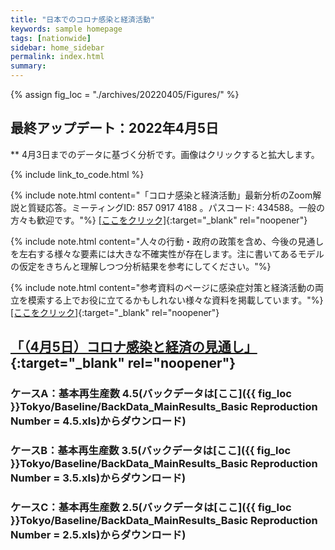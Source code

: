 ```yaml
---
title: "日本でのコロナ感染と経済活動"
keywords: sample homepage
tags: [nationwide]
sidebar: home_sidebar
permalink: index.html
summary:
---
```


{% assign fig_loc = "./archives/20220405/Figures/" %}

## 最終アップデート：2022年4月5日
** 4月3日までのデータに基づく分析です。画像はクリックすると拡大します。

{% include link_to_code.html %}

{% include note.html content="「コロナ感染と経済活動」最新分析のZoom解説と質疑応答。ミーティングID: 857 0917 4188 。パスコード: 434588。一般の方々も歓迎です。"%}
[[ここをクリック]](https://u-tokyo-ac-jp.zoom.us/j/85709174188?pwd=cm5pTjJ0ZU9nelpWUkU3N2tyOGZLZz09){:target="_blank" rel="noopener"}

{% include note.html content="人々の行動・政府の政策を含め、今後の見通しを左右する様々な要素には大きな不確実性が存在します。注に書いてあるモデルの仮定をきちんと理解しつつ分析結果を参考にしてください。"%}

{% include note.html content="参考資料のページに感染症対策と経済活動の両立を模索する上でお役に立てるかもしれない様々な資料を掲載しています。"%}
[[ここをクリック]](https://covid19outputjapan.github.io/JP/resources.html){:target="_blank" rel="noopener"}


## [「（4月5日）コロナ感染と経済の見通し」](./files/MaedaNakata_Outlook_20220405.pdf){:target="_blank" rel="noopener"}

### ケースA：基本再生産数 4.5(バックデータは[ここ]({{ fig_loc }}Tokyo/Baseline/BackData_MainResults_Basic Reproduction Number = 4.5.xls)からダウンロード)


### ケースB：基本再生産数 3.5(バックデータは[ここ]({{ fig_loc }}Tokyo/Baseline/BackData_MainResults_Basic Reproduction Number = 3.5.xls)からダウンロード)



### ケースC：基本再生産数 2.5(バックデータは[ここ]({{ fig_loc }}Tokyo/Baseline/BackData_MainResults_Basic Reproduction Number = 2.5.xls)からダウンロード)





